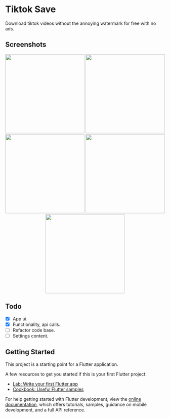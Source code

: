 # Tiktok Save

Download tiktok videos without the annoying watermark for free with no ads.

## Screenshots

<p align="center">
  <img src="https://github.com/raffyamoguis/tiktok-save/blob/main/assets/screenshots/01.jpg" width="250" />
  <img src="https://github.com/raffyamoguis/tiktok-save/blob/main/assets/screenshots/02.jpg" width="250" />
  <img src="https://github.com/raffyamoguis/tiktok-save/blob/main/assets/screenshots/03.jpg" width="250" />
  <img src="https://github.com/raffyamoguis/tiktok-save/blob/main/assets/screenshots/04.jpg" width="250" />
  <img src="https://github.com/raffyamoguis/tiktok-save/blob/main/assets/screenshots/05.jpg" width="250" />
</p>

## Todo
- [x] App ui.
- [x] Functionality, api calls.
- [ ] Refactor code base.
- [ ] Settings content.

## Getting Started

This project is a starting point for a Flutter application.

A few resources to get you started if this is your first Flutter project:

- [Lab: Write your first Flutter app](https://docs.flutter.dev/get-started/codelab)
- [Cookbook: Useful Flutter samples](https://docs.flutter.dev/cookbook)

For help getting started with Flutter development, view the
[online documentation](https://docs.flutter.dev/), which offers tutorials,
samples, guidance on mobile development, and a full API reference.
